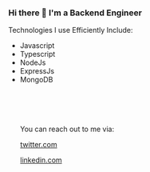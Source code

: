 ### Hi there 👋 I'm a Backend Engineer 

<!--
**GreenAbayomi/GreenAbayomi** is a ✨ _special_ ✨ repository because its `README.md` (this file) appears on your GitHub profile.

Here are some ideas to get you started:

- 🔭 I’m currently working on ...
- 🌱 I’m currently learning ...
- 👯 I’m looking to collaborate on ...
- 🤔 I’m looking for help with ...
- 💬 Ask me about ...
- 📫 How to reach me: ...
- 😄 Pronouns: ...
- ⚡ Fun fact: ...
-->
<p> Technologies I use Efficiently Include: </p>
<ul>
  <li> Javascript </li>
  <li> Typescript </li>
  <li> NodeJs </li>
  <li> ExpressJs </li>
  <li> MongoDB </li>
  <br><br><br><br>
  <p> You can reach out to me via: </p>
  <p><a href= "https://twitter.com/green_abayomi" target= _blank>twitter.com </a></p>
  <p> <a href= "https://www.linkedin.com/in/abayomi-green-585273118" target=_blank>linkedin.com</a></p>
